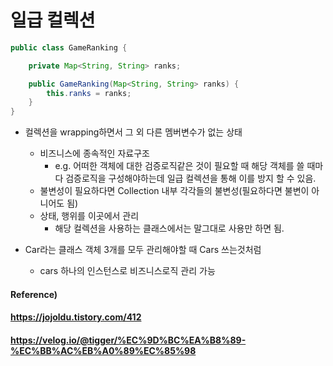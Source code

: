 # 일급 컬렉션

```java
public class GameRanking {

    private Map<String, String> ranks;

    public GameRanking(Map<String, String> ranks) {
        this.ranks = ranks;
    }
}
```



* 컬렉션을 wrapping하면서 그 외 다른 멤버변수가 없는 상태
  * 비즈니스에 종속적인 자료구조
    * e.g. 어떠한 객체에 대한 검증로직같은 것이 필요할 때 해당 객체를 쓸 때마다 검증로직을 구성해야하는데 일급 컬렉션을 통해 이를 방지 할 수 있음.
  * 불변성이 필요하다면 Collection 내부 각각들의 불변성(필요하다면 불변이 아니어도 됨)
  * 상태, 행위를 이곳에서 관리
    * 해당 컬렉션을 사용하는 클래스에서는 말그대로 사용만 하면 됨.



* Car라는 클래스 객체 3개를 모두 관리해야할 때 Cars 쓰는것처럼

  * cars 하나의 인스턴스로 비즈니스로직 관리 가능



#### Reference)

#### https://jojoldu.tistory.com/412

#### https://velog.io/@tigger/%EC%9D%BC%EA%B8%89-%EC%BB%AC%EB%A0%89%EC%85%98